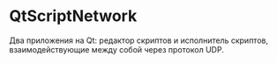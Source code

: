 # QtScriptNetwork
Два приложения на Qt: редактор скриптов и исполнитель скриптов, взаимодействующие между собой через протокол UDP.
